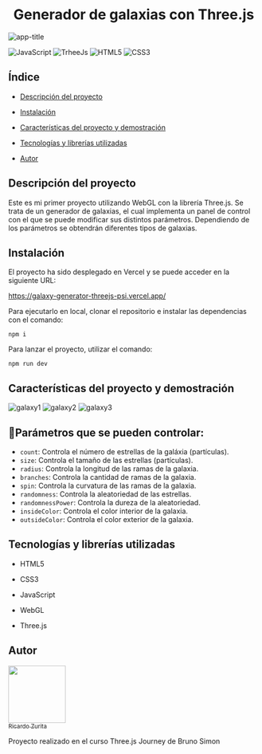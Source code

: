 <h1 align="center">Generador de galaxias con Three.js</h1>

![app-title](https://user-images.githubusercontent.com/84975927/179807847-28e9c973-15c3-4d3c-a613-a2810807892a.png)

![JavaScript](https://img.shields.io/badge/JavaScript-20232A?style=for-the-badge&logo=javascript&logoColor=F0DB4F)
![TrheeJs](https://img.shields.io/badge/Threejs-20232A?style=for-the-badge&logo=trianglel&logoColor=F0DB4F)
![HTML5](https://img.shields.io/badge/html5-20232A?style=for-the-badge&logo=html5&logoColor=f06529)
![CSS3](https://img.shields.io/badge/css3-20232A?style=for-the-badge&logo=css3&logoColor=2965f1)

## Índice

* [Descripción del proyecto](#descripción-del-proyecto)

* [Instalación](#instalación)

* [Características del proyecto y demostración](#características-del-proyecto-y-demostración)

* [Tecnologías y librerías utilizadas](#tecnologías-y-librerías-utilizadas)

* [Autor](#autor)

## Descripción del proyecto
Este es mi primer proyecto utilizando WebGL con la librería Three.js.
Se trata de un generador de galaxias, el cual implementa un panel de control con el que se puede modificar sus distintos parámetros. Dependiendo de los parámetros se obtendrán diferentes tipos de galaxias.

## Instalación
El proyecto ha sido desplegado en Vercel y se puede acceder en la siguiente URL:

https://galaxy-generator-threejs-psi.vercel.app/

Para ejecutarlo en local, clonar el repositorio e instalar las dependencias con el comando:
~~~
npm i
~~~

Para lanzar el proyecto, utilizar el comando:
~~~
npm run dev
~~~

## Características del proyecto y demostración
![galaxy1](https://user-images.githubusercontent.com/84975927/223682216-9b7a3188-1b7b-4052-9bbf-8e87e8f94146.gif)
![galaxy2](https://user-images.githubusercontent.com/84975927/223682407-20726331-7158-452d-9de3-42e6a8eb9268.gif)
![galaxy3](https://user-images.githubusercontent.com/84975927/223682448-800fc606-ad03-49f7-bc5e-7291ebd05da8.gif)


## :hammer:Parámetros que se pueden controlar:

- `count`: Controla el número de estrellas de la galáxia (partículas).
- `size`: Controla el tamaño de las estrellas (partículas).
- `radius`: Controla la longitud de las ramas de la galaxia.
- `branches`: Controla la cantidad de ramas de la galaxia.
- `spin`: Controla la curvatura de las ramas de la galaxia.
- `randomness`: Controla la aleatoriedad de las estrellas.
- `randomnessPower`: Controla la dureza de la aleatoriedad. 
- `insideColor`: Controla el color interior de la galaxia.
- `outsideColor`: Controla el color exterior de la galaxia.

## Tecnologías y librerías utilizadas

* HTML5

* CSS3

* JavaScript

* WebGL

* Three.js

## Autor
[<img src="https://avatars.githubusercontent.com/u/84975927?v=4" width=115><br><sub>Ricardo Zurita</sub>](https://github.com/ricardozuritadev)

Proyecto realizado en el curso Three.js Journey de Bruno Simon
